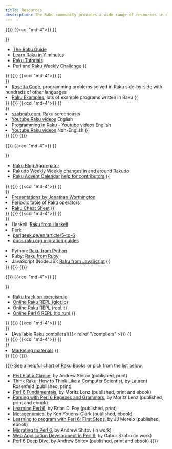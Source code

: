 ```yaml
---
title: Resources
description: The Raku community provides a wide range of resources in different formats. You will find tutorials, screencasts, code samples and exercises that will help you throughout your Raku journey.
---
```


{{<row>}}
{{<col "md-4">}}
{{<section id="ForNewcomers" heading="For Newcommers">}}
- [The Raku Guide](https://raku.guide/)
- [Learn Raku in Y minutes](https://learnxinyminutes.com/docs/raku/)
- [Raku Tutorials](https://github.com/perlpilot/perl6-docs)
- [Perl and Raku Weekly Challenge](https://perlweeklychallenge.org/)
{{</section>}}
{{</col>}}
{{<col "md-4">}}
{{<section id="CodeExamples" heading="Code Examples">}}
- [Rosetta Code](https://rosettacode.org/wiki/Category:Raku), programming problems solved in Raku side-by-side with hundreds of other languages
- [Raku Examples](https://examples.perl6.org/), lots of example programs written in Raku
{{</section>}}
{{</col>}}
{{<col "md-4">}}
{{<section id="Screencasts" heading="Screencasts">}}
- [szabgab.com](https://szabgab.com/perl6.html#screencast), Raku screencasts
- [Youtube Raku videos](https://www.youtube.com/playlist?list=PLRuESFRW2Fa77XObvk7-BYVFwobZHdXdK) English
- [Programming in Raku - Youtube videos](https://www.youtube.com/playlist?list=PLY6oTPmKnKbbMOdyKsY9U2KS4BCOMmAzR) English
- [Youtube Raku videos](https://www.youtube.com/playlist?list=PLRuESFRW2Fa6PBxZ8oQhKqV8zZak3bHNN) Non-English
{{</section>}}
{{</col>}}
{{</row>}}

{{<row>}}
{{<col "md-4">}}
{{<section id="Blogs" heading="Blogs">}}
- [Raku Blog Aggregator](https://pl6anet.org/)
- [Rakudo Weekly](https://rakudoweekly.blog/) Weekly changes in and around Rakudo
- [Raku Advent Calendar](https://raku-advent.blog/) [help for contributors](https://github.com/Raku/advent/blob/master/CONTRIBUTING.md)
{{</section>}}
{{</col>}}
{{<col "md-4">}}
{{<section id="MiscellaneousSources" heading="Misc. Sources">}}
- [Presentations by Jonathan Worthington](http://www.jnthn.net/articles.shtml)
- [Periodic table](https://www.ozonehouse.com/mark/periodic/) of Raku operators
- [Raku Cheat Sheet](https://github.com/perl6/mu/raw/master/docs/Perl6/Cheatsheet/cheatsheet.txt)
{{</section>}}
{{</col>}}
{{<col "md-4">}}
{{<section id="RakufromOtherLanguages" heading="Raku from Other Languages">}}
- Haskell: [Raku from Haskell](https://docs.raku.org/language/haskell-to-p6)
- Perl:
  - [perlgeek.de/en/article/5-to-6](https://perlgeek.de/en/article/5-to-6)
  - [docs.raku.org migration guides](https://docs.raku.org/language.html#Migration_guides)
- Python: [Raku from Python](https://docs.raku.org/language/py-nutshell)
- Ruby: [Raku from Ruby](https://docs.raku.org/language/rb-nutshell)
- JavaScript (Node.JS): [Raku from JavaScript](https://docs.raku.org/language/js-nutshell)
{{</section>}}
{{</col>}}
{{</row>}}

{{<row>}}
{{<col "md-4">}}
{{<section id="PracticeOnline" heading="Practice Online">}}
- [Raku track on exercism.io](https://exercism.io/tracks/raku)
- [Online Raku REPL (glot.io)](https://glot.io/new/raku)
- [Online Raku REPL (repl.it)](https://repl.it/languages/raku)
- [Online Perl 6 REPL (tio.run)](https://tio.run/#perl6)
{{</section>}}
{{</col>}}
{{<col "md-4">}}
{{<section id="Compilers" heading="Compilers">}}
- [Available Raku compilers]({{< relref "/compilers" >}})
{{</section>}}
{{</col>}}
{{<col "md-4">}}
{{<section id="PromoteRaku" heading="Promote Raku">}}
- [Marketing materials](https://marketing.raku.org/)
{{</section>}}
{{</col>}}
{{</row>}}

{{<fullsection id="Books" heading="Books published or in work">}}
See [a helpful chart of Raku Books](https://perl6book.com/) or pick from the list below.

- [Perl 6 at a Glance](https://deeptext.media/perl6-at-a-glance/), by Andrew Shitov (published, print)
- [Think Raku: How to Think Like a Computer Scientist](http://greenteapress.com/wp/think-perl-6/), by Laurent Rosenfeld (published, print)
- [Perl 6 Fundamentals](https://www.apress.com/us/book/9781484228982), by Moritz Lenz (published, print and ebook)
- [Parsing with Perl 6 Regexes and Grammars](https://smile.amazon.com/dp/1484232275/), by Moritz Lenz (published, print and ebook)
- [Learning Perl 6](https://www.learningperl6.com/), by Brian D. Foy (published, print)
- [Metagenomics](https://kyclark.gitbooks.io/metagenomics/content/), by Ken Youens-Clark (published, ebook)
- [Learning to program with Perl 6: First Steps](https://www.amazon.com/gp/product/B07221XCVL), by JJ Merelo (published, ebook)
- [Migrating to Perl 6](https://deeptext.media/migrating-to-perl6/), by Andrew Shitov (in work)
- [Web Application Development in Perl 6](https://leanpub.com/bailador), by Gabor Szabo (in work)
- [Perl 6 Deep Dive](https://www.packtpub.com/application-development/perl-6-deep-dive), by Andrew Shitov (published, print and ebook)
{{</fullsection>}}

